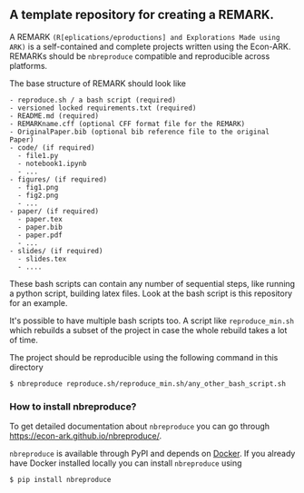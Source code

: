 ## A template repository for creating a REMARK.


A REMARK `(R[eplications/eproductions] and Explorations Made using ARK)` is a self-contained and complete projects written using the Econ-ARK. REMARKs should be `nbreproduce` compatible and reproducible across platforms.

The base structure of REMARK should look like
```
- reproduce.sh / a bash script (required)
- versioned locked requirements.txt (required)
- README.md (required)
- REMARKname.cff (optional CFF format file for the REMARK)
- OriginalPaper.bib (optional bib reference file to the original Paper)
- code/ (if required)
  - file1.py
  - notebook1.ipynb
  - ...
- figures/ (if required)
  - fig1.png
  - fig2.png
  - ...
- paper/ (if required)
  - paper.tex
  - paper.bib
  - paper.pdf
  - ...
- slides/ (if required)
  - slides.tex
  - ....
```
These bash scripts can contain any number of sequential steps, like running a python script, building latex files. Look at the bash script is this repository for an example.

It's possible to have multiple bash scripts too. A script like `reproduce_min.sh` which rebuilds a subset of the project in case the whole rebuild takes a lot of time.

The project should be reproducible using the following command in this directory
```
$ nbreproduce reproduce.sh/reproduce_min.sh/any_other_bash_script.sh
```


### How to install nbreproduce?

To get detailed documentation about `nbreproduce` you can go through https://econ-ark.github.io/nbreproduce/.

`nbreproduce` is available through PyPI and depends on [Docker](https://www.docker.com/products/docker-desktop).
If you already have Docker installed locally you can install `nbreproduce` using
```
$ pip install nbreproduce
```
